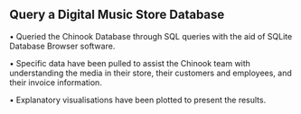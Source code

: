 Query a Digital Music Store Database           
--------------------------------------          
• Queried the Chinook Database through SQL queries with the aid of SQLite Database Browser software.            

• Specific data have been pulled to assist the Chinook team with understanding the media in their store, their customers and employees, and their invoice information.         

• Explanatory visualisations have been plotted to present the results.      
